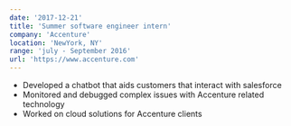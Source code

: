 ```yaml
---
date: '2017-12-21'
title: 'Summer software engineer intern'
company: 'Accenture'
location: 'NewYork, NY'
range: 'july - September 2016'
url: 'https://www.accenture.com'
---
```


- Developed a chatbot that aids customers that interact with salesforce
- Monitored and debugged complex issues with Accenture related technology
- Worked on cloud solutions for Accenture clients
